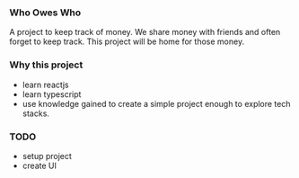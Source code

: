### Who Owes Who

A project to keep track of money. We share money with friends and often
forget to keep track. This project will be home for those money.

### Why this project

- learn reactjs
- learn typescript
- use knowledge gained to create a simple project enough to explore tech
  stacks.

### TODO

- setup project
- create UI
